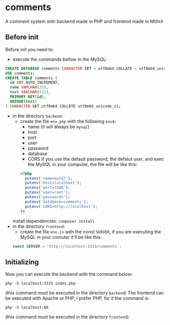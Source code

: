 # comments
A comment system with backend made in PHP and frontend made in Mithril

## Before init
Before init you need to:
*  execute the commands bellow in the MySQL:
  ```sql
  CREATE DATABASE comments CHARACTER SET = utf8mb4 COLLATE = utf8mb4_unicode_ci;
  USE comments;
  CREATE TABLE comments (
    id INT AUTO_INCREMENT,
    name VARCHAR(32),
    text VARCHAR(512),
    PRIMARY KEY(id),
    UNIQUE(text)
  ) CHARACTER SET utf8mb4 COLLATE utf8mb4_unicode_ci;
  ```
* in the directory `backend`:
  * create the file `env.php` with the following `env`s:
    * name (it will always be `mysql`)
    * host
    * port
    * user
    * password
    * database
    * CORS
    If you use the default password, the defalut user, and exec the MySQL in your computer, the file will be like this:
    ```php
    <?php
      putenv('name=mysql');
      putenv('host=localhost');
      putenv('port=3306');
      putenv('user=root');
      putenv('password=');
      putenv('database=comments');
      putenv('CORS=http://localhost');
    ?>
    ```
  install dependencies: `composer install`
* in the directory `frontend`:
  * create the file `env.js` with the const `SERVER`, if you are executing the MySQL in your comuter it'll be like this:
  ```js
  const SERVER = 'http://localhost:3333/comments';
  ```

## Initializing
Now you can execute the backend with the command below:
```
php -S localhost:3333 index.php
```
(this command must be executed in the directory `backend`)
The frontend can be executed with Apache or PHP, I prefer PHP, for it the command is:
```
php -S localhost:80
```
(this command must be executed in the directory `frontend`)